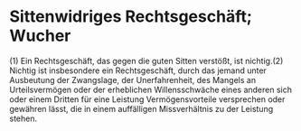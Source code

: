 # Sittenwidriges Rechtsgeschäft; Wucher

(1) Ein Rechtsgeschäft, das gegen die guten Sitten verstößt, ist nichtig.(2) Nichtig ist insbesondere ein Rechtsgeschäft, durch das jemand unter Ausbeutung der Zwangslage, der Unerfahrenheit, des Mangels an Urteilsvermögen oder der erheblichen Willensschwäche eines anderen sich oder einem Dritten für eine Leistung Vermögensvorteile versprechen oder gewähren lässt, die in einem auffälligen Missverhältnis zu der Leistung stehen. 

